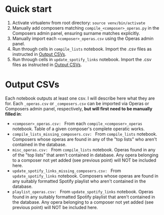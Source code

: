 # Quick start
1. Activate virtualenv from root directory: `source venv/bin/activate`
2. Manually add composers matching `compile_<composer>_operas.py` in the Composers admin panel, ensuring surname matches explicitly.
4. Manually import each `<composer>_operas.csv` using the Operas admin panel.
5. Run through cells in `compile_lists` notebook. Import the .csv files as instructed in [Output CSVs](#output-csvs).
6. Run through cells in `update_spotify_links` notebook. Import the .csv files as instructed in [Output CSVs](#output-csvs).

# Output CSVs

Each notebook outputs at least one csv. I will describe here what they are for. Each `_operas.csv` or `_composers.csv` can be imported via Operas or Composers admin panel, respectively, **but will first need to be manually filled in**:
* ``<composer>_operas.csv: `` From each `compile_<composer>_operas` notebook. Table of a given composer's complete operatic works.
* ``compile_lists_missing_composers.csv: `` From `compile_lists` notebook. Composers whose operas are found in any of the "top lists" who aren't contained in the database.
* ``misc_operas.csv: `` From `compile_lists` notebook. Operas found in any of the "top lists" that aren't contained in database. Any opera belonging to a composer not yet added (see previous point) will NOT be included here.
* ```update_spotify_links_missing_composers.csv: ``` From `update_spotify_links` notebook. Composers whose operas are found in any suitably formatted Spotify playlist who aren't contained in the database.
* ``playlist_operas.csv: `` From `update_spotify_links` notebook. Operas found in any suitably formatted Spotify playlist that aren't contained in the database. Any opera belonging to a composer not yet added (see previous point) will NOT be included here.
